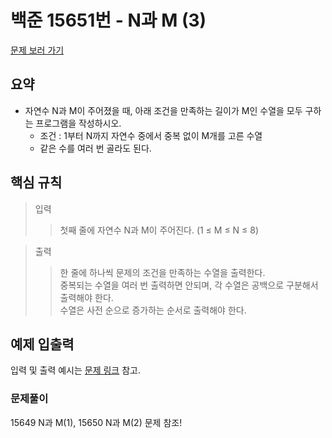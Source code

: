 # 백준 15651번 - N과 M (3)

[문제 보러 가기](https://www.acmicpc.net/problem/15651)

## 요약

- 자연수 N과 M이 주어졌을 때, 아래 조건을 만족하는 길이가 M인 수열을 모두 구하는 프로그램을 작성하시오.
  - 조건 : 1부터 N까지 자연수 중에서 중복 없이 M개를 고른 수열
  - 같은 수를 여러 번 골라도 된다.

## 핵심 규칙

> 입력
>> 첫째 줄에 자연수 N과 M이 주어진다. (1 ≤ M ≤ N ≤ 8)

> 출력
>> 한 줄에 하나씩 문제의 조건을 만족하는 수열을 출력한다.   
>> 중복되는 수열을 여러 번 출력하면 안되며, 각 수열은 공백으로 구분해서 출력해야 한다.  
>> 수열은 사전 순으로 증가하는 순서로 출력해야 한다.
## 예제 입출력

입력 및 출력 예시는 [문제 링크](https://www.acmicpc.net/problem/15651) 참고.

### 문제풀이

15649 N과 M(1), 15650 N과 M(2) 문제 참조!
